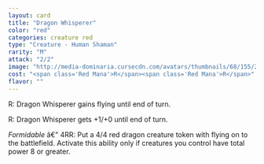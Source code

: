 ```yaml
---
layout: card
title: "Dragon Whisperer"
color: "red"
categories: creature red
type: "Creature - Human Shaman"
rarity: "M"
attack: "2/2"
image: "http://media-dominaria.cursecdn.com/avatars/thumbnails/68/155/200/283/635614941511747885.jpeg"
cost: "<span class='Red Mana'>R</span><span class='Red Mana'>R</span>"
flavor: ""
---
```


<span class="tip mana-icon mana-red" title="1 Red Mana">R</span>: Dragon Whisperer gains flying until end of turn.

<span class="tip mana-icon mana-red" title="1 Red Mana">R</span>: Dragon Whisperer gets +1/+0 until end of turn.

<em>Formidable</em> â€” <span class="tip mana-icon mana-colorless-04" title="4 Colorless Mana">4</span><span class="tip mana-icon mana-red" title="1 Red Mana">R</span><span class="tip mana-icon mana-red" title="1 Red Mana">R</span>: Put a 4/4 red dragon creature token with flying on to the battlefield. Activate this ability only if creatures you control have total power 8 or greater.

